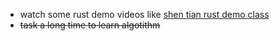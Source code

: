- watch some rust demo videos like [shen tian rust demo class](https://www.bilibili.com/video/BV1h64y197G3/?spm_id_from=333.999.0.0&vd_source=5523c0780f6f8cbee236d42fbf45240f)
- ~~task a long time to learn algotithm~~

